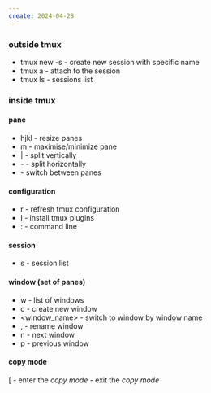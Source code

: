 ```yaml
---
create: 2024-04-28
---
```

### outside tmux
- tmux new -s <session-name> - create new session with specific name
- tmux a - attach to the session
- tmux ls - sessions list
### inside tmux
#### pane
- <prefix> hjkl - resize panes
- <prefix> m - maximise/minimize pane
- <prefix> | - split vertically
- <prefix> - - split horizontally
- <C-h> <C-j> <C-k> <C-l> - switch between panes
#### configuration
- <prefix> r - refresh tmux configuration
- <prefix> I - install tmux plugins
- <prefix> : - command line
#### session
- <prefix> s - session list
#### window (set of panes)
- <prefix> w - list of windows
- <prefix> c - create new window
- <prefix> <window_name> - switch to window by window name
- <prefix> , - rename window
- <prefix> n - next window
- <prefix> p - previous window
#### copy mode
<prefix> [ - enter the *copy mode*
<C-c> - exit the *copy mode*